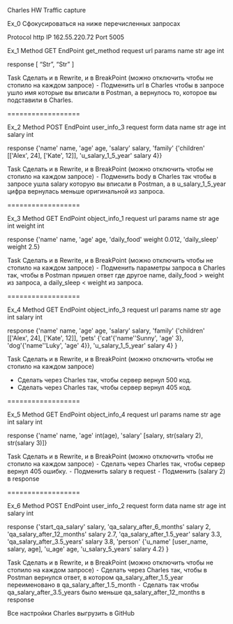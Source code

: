 Charles HW Traffic capture

Ex_0 Сфокусироваться на ниже перечисленных запросах

Protocol http
IP 162.55.220.72
Port 5005

Ex_1 
Method GET
EndPoint get_method
request url params 
 name str
 age int

response 
[
    “Str”,
    “Str”
]

Task
Сделать и в Rewrite, и в BreakPoint (можно отключить чтобы не стопило на каждом запросе)
 ⁃ Подменить url в Charles чтобы в запросе ушло имя которые вы вписали в Postman, а вернулось то, которое вы подставили в Charles.

==================

Ex_2
Method POST
EndPoint user_info_3
request form data 
 name str
 age int
 salary int

response 
{'name' name,
          'age' age,
          'salary' salary,
          'family' {'children' [['Alex', 24], ['Kate', 12]],
                     'u_salary_1_5_year' salary  4}}

Task
Сделать и в Rewrite, и в BreakPoint (можно отключить чтобы не стопило на каждом запросе)
 ⁃ Подменить body в Charles так чтобы в запросе ушла salary которую вы вписали в Postman, а в u_salary_1_5_year цифра вернулась меньше оригинальной из запроса.

==================

Ex_3
Method GET
EndPoint object_info_1
request url params 
 name str
 age int
 weight int

response 
{'name' name,
          'age' age,
          'daily_food' weight  0.012,
          'daily_sleep' weight  2.5}

Task
Сделать и в Rewrite, и в BreakPoint (можно отключить чтобы не стопило на каждом запросе)
 ⁃ Подменить параметры запроса в Charles так, чтобы в Postman пришел ответ где другое name, daily_food > weight из запроса, а daily_sleep < weight из запроса.

==================

Ex_4
Method GET
EndPoint object_info_3
request url params 
 name str
 age int
 salary int

response 
{'name' name,
          'age' age,
          'salary' salary,
          'family' {'children' [['Alex', 24], ['Kate', 12]],
                     'pets' {'cat'{'name''Sunny',
                                     'age' 3},
                              'dog'{'name''Luky',
                                     'age' 4}},
                     'u_salary_1_5_year' salary  4}
          }

Task
Сделать и в Rewrite, и в BreakPoint (можно отключить чтобы не стопило на каждом запросе)
- Сделать через Charles так, чтобы сервер вернул 500 код.
- Сделать через Charles так, чтобы сервер вернул 405 код.

==================

Ex_5
Method GET
EndPoint object_info_4
request url params 
 name str
 age int
 salary int

response 
{'name' name,
          'age' int(age),
          'salary' [salary, str(salary  2), str(salary  3)]}


Task
Сделать и в Rewrite, и в BreakPoint (можно отключить чтобы не стопило на каждом запросе)
 ⁃ Сделать через Charles так, чтобы сервер вернул 405 ошибку.
 ⁃ Подменить salary в request
 ⁃ Подменить (salary  2) в response

==================

Ex_6
Method POST
EndPoint user_info_2
request form data 
 name str
 age int
 salary int

response 
{'start_qa_salary' salary,
          'qa_salary_after_6_months' salary  2,
          'qa_salary_after_12_months' salary  2.7,
          'qa_salary_after_1.5_year' salary  3.3,
          'qa_salary_after_3.5_years' salary  3.8,
          'person' {'u_name' [user_name, salary, age],
                     'u_age' age,
                     'u_salary_5_years' salary  4.2}
          }


Task
Сделать и в Rewrite, и в BreakPoint (можно отключить чтобы не стопило на каждом запросе)
 ⁃ Сделать через Charles так, чтобы в Postman вернулся ответ, в котором qa_salary_after_1.5_year переименовано в qa_salary_after_1.5_month
 ⁃ Сделать так чтобы qa_salary_after_3.5_years было меньше qa_salary_after_12_months в response

Все настройки Charles выгрузить в GitHub
